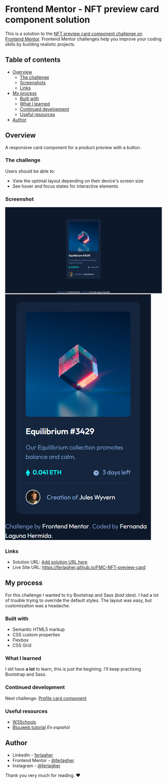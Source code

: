 # Frontend Mentor - NFT preview card component solution

This is a solution to the [NFT preview card component challenge on Frontend Mentor](https://www.frontendmentor.io/challenges/nft-preview-card-component-SbdUL_w0U). Frontend Mentor challenges help you improve your coding skills by building realistic projects. 


## Table of contents

- [Overview](#overview)
  - [The challenge](#the-challenge)
  - [Screenshots](#screenshots)
  - [Links](#links)
- [My process](#my-process)
  - [Built with](#built-with)
  - [What I learned](#what-i-learned)
  - [Continued development](#continued-development)
  - [Useful resources](#useful-resources)
- [Author](#author)

## Overview

A responsive card component for a product preview with a button.

### The challenge

Users should be able to:

- View the optimal layout depending on their device's screen size
- See hover and focus states for interactive elements

### Screenshot

![Screenshot desktop](./design/screenshot-desktop.png)
![Screenshot mobile](./design/screenshot-mobile.png)

### Links

- Solution URL: [Add solution URL here](https://your-solution-url.com)
- Live Site URL: https://ferlagher.github.io/FMC-NFT-preview-card

## My process

For this challenge I wanted to try Bootstrap and Sass (*bad idea*). I had a lot of trouble trying to override the default styles. The layout was easy, but customization was a headache.

### Built with

- Semantic HTML5 markup
- CSS custom properties
- Flexbox
- CSS Grid

### What I learned

I stil have **a lot** to learn, this is just the begining. I'll keep practising Bootstrap and Sass.

### Continued development

Next challenge: [Profile card component](https://www.frontendmentor.io/challenges/profile-card-component-cfArpWshJ)

### Useful resources

- [W3Schools](https://www.w3schools.com)
- [Bluuweb tutorial](https://www.youtube.com/watch?v=1kNwZbRiVcQ&t=4686s) *En español*

## Author

- LinkedIn - [ferlagher](https://www.linkedin.com/in/ferlagher/)
- Frontend Mentor - [@ferlagher](https://www.frontendmentor.io/profile/ferlagher)
- Instagram - [@ferlagher](https://www.instagram.com/ferlagher/)

Thank you very much for reading. ♥
